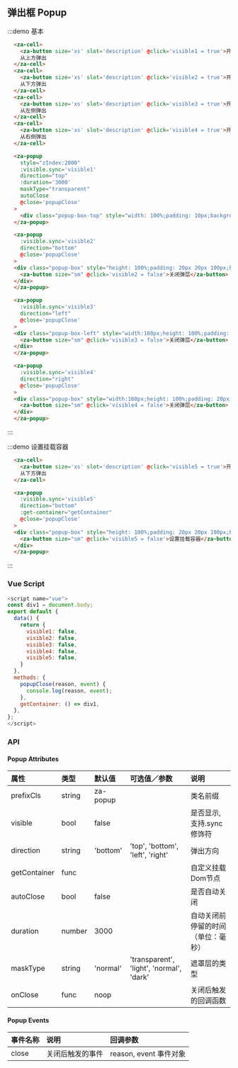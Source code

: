 

## 弹出框 Popup

:::demo 基本
```html
  <za-cell>
    <za-button size='xs' slot='description' @click='visible1 = true'>开启</za-button>
    从上方弹出
  </za-cell>
  <za-cell>
    <za-button size='xs' slot='description' @click='visible2 = true'>开启</za-button>
    从下方弹出
  </za-cell>
  <za-cell>
    <za-button size='xs' slot='description' @click='visible3 = true'>开启</za-button>
    从左侧弹出
  </za-cell>
  <za-cell>
    <za-button size='xs' slot='description' @click='visible4 = true'>开启</za-button>
    从右侧弹出
  </za-cell>

  <za-popup
    style="zIndex:2000"
    :visible.sync='visible1'
    direction="top"
    :duration='3000'
    maskType="transparent"
    autoClose
    @close='popupClose'
  >
    <div class="popup-box-top" style="width: 100%;padding: 10px;background: rgba(0,0,0,.7);color: #fff;font-size: 14px;text-align: center;">更新成功</div>
  </za-popup>

  <za-popup
    :visible.sync='visible2'
    direction="bottom"
    @close='popupClose'
  >
  <div class="popup-box" style="height: 100%;padding: 20px 20px 100px;background: #fff;">
    <za-button size="sm" @click='visible2 = false'>关闭弹层</za-button>
  </div>
  </za-popup>

  <za-popup
    :visible.sync='visible3'
    direction="left"
    @close='popupClose'
  >
  <div class="popup-box-left" style="width:160px;height: 100%;padding: 20px 20px 100px;background: #fff;">
    <za-button size="sm" @click='visible3 = false'>关闭弹层</za-button>
  </div>
  </za-popup>

  <za-popup
    :visible.sync='visible4'
    direction="right"
    @close='popupClose'
  >
  <div class="popup-box" style="width:160px;height: 100%;padding: 20px 20px 100px;background: #fff;">
    <za-button size="sm" @click='visible4 = false'>关闭弹层</za-button>
  </div>
  </za-popup>
```
:::

:::demo 设置挂载容器
```html
  <za-cell>
    <za-button size='xs' slot='description' @click='visible5 = true'>开启</za-button>
    从下方弹出
  </za-cell>

  <za-popup
    :visible.sync='visible5'
    direction="bottom"
    :get-container="getContainer"
    @close='popupClose'
  >
  <div class="popup-box" style="height: 100%;padding: 20px 20px 100px;background: #fff;">
    <za-button size="sm" @click='visible5 = false'>设置挂载容器</za-button>
  </div>
  </za-popup>
```
:::

### Vue Script
```javascript
<script name="vue">
const div1 = document.body;
export default {
  data() {
    return {
      visible1: false,
      visible2: false,
      visible3: false,
      visible4: false,
      visible5: false,
    }
  },
  methods: {
    popupClose(reason, event) {
      console.log(reason, event);
    },
    getContainer: () => div1,
  },
};
</script>
```

### API

#### Popup Attributes

| 属性 | 类型 | 默认值 | 可选值／参数 | 说明 |
| :--- | :--- | :--- | :--- | :--- |
| prefixCls | string | za-popup | | 类名前缀 |
| visible | bool | false | | 是否显示, 支持.sync修饰符 |
| direction | string | 'bottom' | 'top', 'bottom', 'left', 'right' | 弹出方向 |
| getContainer | func |  | | 自定义挂载Dom节点 |
| autoClose | bool | false | | 是否自动关闭 |
| duration | number | 3000 | | 自动关闭前停留的时间（单位：毫秒） |
| maskType | string | 'normal' | 'transparent', 'light', 'normal', 'dark' | 遮罩层的类型 |
| onClose | func | noop | | 关闭后触发的回调函数 |

#### Popup Events
| 事件名称 | 说明 | 回调参数 |
| :--- | :--- | :--- |
| close | 关闭后触发的事件 | reason, event 事件对象 |